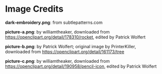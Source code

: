Image Credits
===========

**dark-embroidery.png**: from subtlepatterns.com

**picture-a.png**: by williamtheaker, downloaded from https://openclipart.org/detail/178310/rocket, edited by Patrick Wolfert

**picture-b.png**: by Patrick Wolfert; original image by PrinterKiller, downloaded from https://openclipart.org/detail/161173/tree

**picture-c.png**: by williamtheaker, downloaded from https://openclipart.org/detail/190958/pencil-icon, edited by Patrick Wolfert